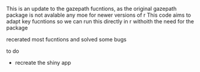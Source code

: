 This is an update to the gazepath fucntions, as the original gazepath package is not avalable any moe for newer versions of r
This code aims to adapt key fucntions so we can run this directly in r withoith the need for the package

recerated most fucntions and solved some bugs

to do
- recreate the shiny app
